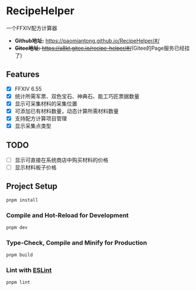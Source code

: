 # RecipeHelper

一个FFXIV配方计算器

- **Github地址:** <https://paomiantong.github.io/RecipeHelper/#/>
- ~~**Gitee地址:** <https://a8kt.gitee.io/recipe-helper/#/>~~(Gitee的Page服务已经挂了)

## Features

- [x] FFXIV 6.55
- [x] 统计所需军票、双色宝石、神典石、能工巧匠票据数量
- [x] 显示可采集材料的采集位置
- [x] 可添加已有材料数量，动态计算所需材料数量
- [x] 支持配方计算项目管理
- [x] 显示采集点类型

## TODO

- [ ] 显示可直接在系统商店中购买材料的价格
- [ ] 显示材料板子价格

## Project Setup

```sh
pnpm install
```

### Compile and Hot-Reload for Development

```sh
pnpm dev
```

### Type-Check, Compile and Minify for Production

```sh
pnpm build
```

### Lint with [ESLint](https://eslint.org/)

```sh
pnpm lint
```
